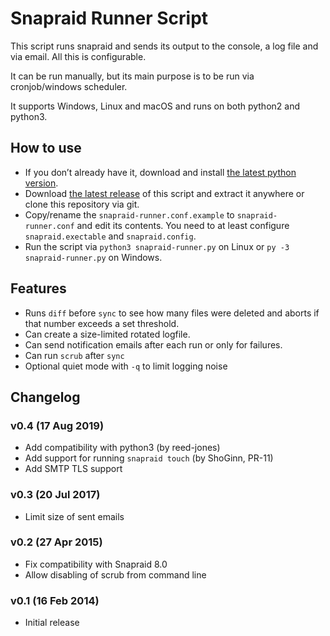 # Snapraid Runner Script

This script runs snapraid and sends its output to the console, a log file and
via email. All this is configurable.

It can be run manually, but its main purpose is to be run via cronjob/windows
scheduler.

It supports Windows, Linux and macOS and runs on both python2 and python3.

## How to use

- If you don’t already have it, download and install
  [the latest python version](https://www.python.org/downloads/).
- Download [the latest release](https://github.com/Chronial/snapraid-runner/releases)
  of this script and extract it anywhere or clone this repository via git.
- Copy/rename the `snapraid-runner.conf.example` to `snapraid-runner.conf` and
  edit its contents. You need to at least configure `snapraid.exectable` and
  `snapraid.config`.
- Run the script via `python3 snapraid-runner.py` on Linux or
  `py -3 snapraid-runner.py` on Windows.

## Features

- Runs `diff` before `sync` to see how many files were deleted and aborts if
  that number exceeds a set threshold.
- Can create a size-limited rotated logfile.
- Can send notification emails after each run or only for failures.
- Can run `scrub` after `sync`
- Optional quiet mode with `-q` to limit logging noise

## Changelog

### v0.4 (17 Aug 2019)

- Add compatibility with python3 (by reed-jones)
- Add support for running `snapraid touch` (by ShoGinn, PR-11)
- Add SMTP TLS support

### v0.3 (20 Jul 2017)

- Limit size of sent emails

### v0.2 (27 Apr 2015)

- Fix compatibility with Snapraid 8.0
- Allow disabling of scrub from command line

### v0.1 (16 Feb 2014)

- Initial release
